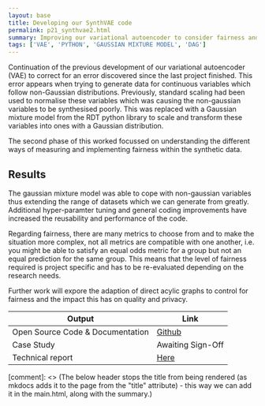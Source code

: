 ```yaml
---
layout: base
title: Developing our SynthVAE code
permalink: p21_synthvae2.html
summary: Improving our variational autoencoder to consider fairness and to run on non-gaussian distributions
tags: ['VAE', 'PYTHON', 'GAUSSIAN MIXTURE MODEL', 'DAG']
---
```


Continuation of the previous development of our variational autoencoder (VAE) to correct for an error discovered since the last project finished.  This error appears when trying to generate data for continuous variables which follow non-Gaussian distributions.  Previously, standard scaling had been used to normalise these variables which was causing the non-gaussian variables to be synthesised poorly.  This was replaced with a Gaussian mixture model from the RDT python library to scale and transform these variables into ones with a Gaussian distribution.

The second phase of this worked focussed on understanding the different ways of measuring and implementing fairness within the synthetic data.
## Results

The gaussian mixture model was able to cope with non-gaussian variables thus extending the range of datasets which we can generate from greatly.  Additional hyper-paramter tuning and general coding improvements have increased the reusability and performance of the code.

Regarding fairness, there are many metrics to choose from and to make the situation more complex, not all metrics are compatible with one another, i.e. you might be able to satisfy an equal odds metric for a group but not an equal prediction for the same group. This means that the level of fairness required is project specific and has to be re-evaluated depending on the research needs.

Further work will expore the adaption of direct acylic graphs to control for fairness and the impact this has on quality and privacy.

| Output | Link |
| ---- | ---- |
| Open Source Code & Documentation | [Github](https://github.com/nhsx/SynthVAE) |
| Case Study | Awaiting Sign-Off |
| Technical report | [Here](https://github.com/nhsx/SynthVAE/blob/main/reports/NHSXSynthVAE%20(2).pdf) |

[comment]: <> (The below header stops the title from being rendered (as mkdocs adds it to the page from the "title" attribute) - this way we can add it in the main.html, along with the summary.)
#
